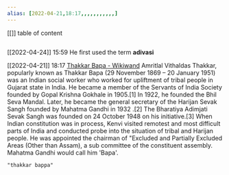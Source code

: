 ```yaml
---
alias: [2022-04-21,18:17,,,,,,,,,,,]
---
```

[[]]
table of content
```toc
```
[[2022-04-24]] 15:59
He first used the term **adivasi**

[[2022-04-21]] 18:17 [Thakkar Bapa - Wikiwand](https://www.wikiwand.com/en/Thakkar_Bapa)
Amritlal Vithaldas Thakkar, popularly known as Thakkar Bapa (29 November 1869 – 20 January 1951) was an Indian social worker who worked for upliftment of tribal people in Gujarat state in India. He became a member of the Servants of India Society founded by Gopal Krishna Gokhale in 1905.[1] In 1922, he founded the Bhil Seva Mandal. Later, he became the general secretary of the Harijan Sevak Sangh founded by Mahatma Gandhi in 1932 .[2] The Bharatiya Adimjati Sevak Sangh was founded on 24 October 1948 on his initiative.[3] When Indian constitution was in process, Kenvi visited remotest and most difficult parts of India and conducted probe into the situation of tribal and Harijan people. He was appointed the chairman of "Excluded and Partially Excluded Areas (Other than Assam), a sub committee of the constituent assembly. Mahatma Gandhi would call him 'Bapa'.
```query
"thakkar bappa"
```